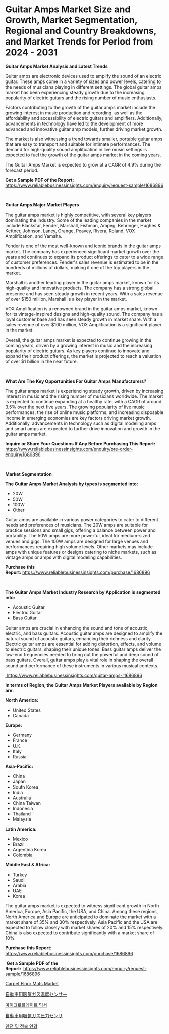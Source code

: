 <p><h1>Guitar Amps Market Size and Growth, Market Segmentation, Regional and Country Breakdowns, and Market Trends for Period from 2024 -  2031</h1></p><p><strong>Guitar Amps Market Analysis and Latest Trends</strong></p>
<p><p>Guitar amps are electronic devices used to amplify the sound of an electric guitar. These amps come in a variety of sizes and power levels, catering to the needs of musicians playing in different settings. The global guitar amps market has been experiencing steady growth due to the increasing popularity of electric guitars and the rising number of music enthusiasts.</p><p>Factors contributing to the growth of the guitar amps market include the growing interest in music production and recording, as well as the affordability and accessibility of electric guitars and amplifiers. Additionally, advancements in technology have led to the development of more advanced and innovative guitar amp models, further driving market growth.</p><p>The market is also witnessing a trend towards smaller, portable guitar amps that are easy to transport and suitable for intimate performances. The demand for high-quality sound amplification in live music settings is expected to fuel the growth of the guitar amps market in the coming years.</p><p>The Guitar Amps Market is expected to grow at a CAGR of 4.9% during the forecast period.</p></p>
<p><strong>Get a Sample PDF of the Report:&nbsp;</strong> <a href="https://www.reliablebusinessinsights.com/enquiry/request-sample/1686896">https://www.reliablebusinessinsights.com/enquiry/request-sample/1686896</a></p>
<p>&nbsp;</p>
<p><strong>Guitar Amps Major Market Players</strong></p>
<p><p>The guitar amps market is highly competitive, with several key players dominating the industry. Some of the leading companies in the market include Blackstar, Fender, Marshall, Fishman, Ampeg, Behringer, Hughes & Kettner, Johnson, Laney, Orange, Peavey, Rivera, Roland, VOX Amplification, and Yamaha.</p><p>Fender is one of the most well-known and iconic brands in the guitar amps market. The company has experienced significant market growth over the years and continues to expand its product offerings to cater to a wide range of customer preferences. Fender's sales revenue is estimated to be in the hundreds of millions of dollars, making it one of the top players in the market.</p><p>Marshall is another leading player in the guitar amps market, known for its high-quality and innovative products. The company has a strong global presence and has seen steady growth in recent years. With a sales revenue of over $150 million, Marshall is a key player in the market.</p><p>VOX Amplification is a renowned brand in the guitar amps market, known for its vintage-inspired designs and high-quality sound. The company has a loyal customer base and has seen steady growth in market share. With a sales revenue of over $100 million, VOX Amplification is a significant player in the market.</p><p>Overall, the guitar amps market is expected to continue growing in the coming years, driven by a growing interest in music and the increasing popularity of electric guitars. As key players continue to innovate and expand their product offerings, the market is projected to reach a valuation of over $1 billion in the near future.</p></p>
<p>&nbsp;</p>
<p><strong>What Are The Key Opportunities For Guitar Amps Manufacturers?</strong></p>
<p><p>The guitar amps market is experiencing steady growth, driven by increasing interest in music and the rising number of musicians worldwide. The market is expected to continue expanding at a healthy rate, with a CAGR of around 3.5% over the next five years. The growing popularity of live music performances, the rise of online music platforms, and increasing disposable income in emerging economies are key factors driving market growth. Additionally, advancements in technology such as digital modeling amps and smart amps are expected to further drive innovation and growth in the guitar amps market.</p></p>
<p><strong>Inquire or Share Your Questions If Any Before Purchasing This Report:</strong> <a href="https://www.reliablebusinessinsights.com/enquiry/pre-order-enquiry/1686896">https://www.reliablebusinessinsights.com/enquiry/pre-order-enquiry/1686896</a></p>
<p>&nbsp;</p>
<p><strong>Market Segmentation</strong></p>
<p><strong>The Guitar Amps Market Analysis by types is segmented into:</strong></p>
<p><ul><li>20W</li><li>50W</li><li>100W</li><li>Other</li></ul></p>
<p><p>Guitar amps are available in various power categories to cater to different needs and preferences of musicians. The 20W amps are suitable for practice sessions and small gigs, offering a balance between power and portability. The 50W amps are more powerful, ideal for medium-sized venues and gigs. The 100W amps are designed for large venues and performances requiring high volume levels. Other markets may include amps with unique features or designs catering to niche markets, such as vintage amps or amps with digital modeling capabilities.</p></p>
<p><strong>Purchase this Report:&nbsp;</strong><a href="https://www.reliablebusinessinsights.com/purchase/1686896">https://www.reliablebusinessinsights.com/purchase/1686896</a></p>
<p>&nbsp;</p>
<p><strong>The Guitar Amps Market Industry Research by Application is segmented into:</strong></p>
<p><ul><li>Acoustic Guitar</li><li>Electric Guitar</li><li>Bass Guitar</li></ul></p>
<p><p>Guitar amps are crucial in enhancing the sound and tone of acoustic, electric, and bass guitars. Acoustic guitar amps are designed to amplify the natural sound of acoustic guitars, enhancing their richness and clarity. Electric guitar amps are essential for adding distortion, effects, and volume to electric guitars, shaping their unique tones. Bass guitar amps deliver the low-end frequencies needed to bring out the powerful and deep sound of bass guitars. Overall, guitar amps play a vital role in shaping the overall sound and performance of these instruments in various musical contexts.</p></p>
<p><a href="https://www.reliablebusinessinsights.com/guitar-amps-r1686896">&nbsp;https://www.reliablebusinessinsights.com/guitar-amps-r1686896</a></p>
<p><strong>In terms of Region, the Guitar Amps Market Players available by Region are:</strong></p>
<p>
    <p> <strong> North America: </strong>
        <ul>
            <li>United States</li>
            <li>Canada</li>
        </ul>
        </p> 
    <p> <strong> Europe: </strong>
        <ul>
            <li>Germany</li>
            <li>France</li>
            <li>U.K.</li>
            <li>Italy</li>
            <li>Russia</li>
        </ul>
        </p> 
    <p> <strong> Asia-Pacific: </strong>
        <ul>
            <li>China</li>
            <li>Japan</li>
            <li>South Korea</li>
            <li>India</li>
            <li>Australia</li>
            <li>China Taiwan</li>
            <li>Indonesia</li>
            <li>Thailand</li>
            <li>Malaysia</li>
        </ul>
        </p> 
    <p> <strong> Latin America: </strong>
        <ul>
            <li>Mexico</li>
            <li>Brazil</li>
            <li>Argentina Korea</li>
            <li>Colombia</li>
        </ul>
        </p> 
    <p> <strong> Middle East & Africa: </strong>
        <ul>
            <li>Turkey</li>
            <li>Saudi</li>
            <li>Arabia</li>
            <li>UAE</li>
            <li>Korea</li>
        </ul>
    </p>
    </p>
<p><p>The guitar amps market is expected to witness significant growth in North America, Europe, Asia Pacific, the USA, and China. Among these regions, North America and Europe are anticipated to dominate the market with a market share of 35% and 30% respectively. Asia Pacific and the USA are expected to follow closely with market shares of 20% and 15% respectively. China is also expected to contribute significantly with a market share of 10%.</p></p>
<p><strong>Purchase this Report: </strong><a href="https://www.reliablebusinessinsights.com/purchase/1686896">https://www.reliablebusinessinsights.com/purchase/1686896</a></p>
<p>&nbsp;<strong>Get a Sample PDF of the Report:&nbsp;&nbsp;</strong><a href="https://www.reliablebusinessinsights.com/enquiry/request-sample/1686896">https://www.reliablebusinessinsights.com/enquiry/request-sample/1686896</a></p>
<p><strong></strong></p>
<p><p><a href="https://github.com/zmnbyevx75/Market-Research-Report-List-1/blob/main/carpet-floor-mats-market.md">Carpet Floor Mats Market</a></p><p><a href="https://github.com/laurenreichert/Market-Research-Report-List-2/blob/main/8170287140428.md">自動車用吸気ガス温度センサー</a></p><p><a href="https://medium.com/@allanchulist567567jdf/%EA%B8%80%EB%A1%9C%EB%B2%8C-%EB%A7%88%EC%9D%B4%ED%81%AC%EB%A1%9C%ED%94%8C%EB%A0%88%EC%9D%B4%ED%8A%B8-%EB%AF%B9%EC%84%9C-%EC%8B%9C%EC%9E%A5-%EA%B7%9C%EB%AA%A8-%EB%B0%8F-%EC%A0%90%EC%9C%A0%EC%9C%A8-%EB%B6%84%EC%84%9D-%EC%A0%9C%ED%92%88-%EC%9C%A0%ED%98%95-%EC%9D%91%EC%9A%A9-%EB%B6%84%EC%95%BC-%EC%A7%80%EC%97%AD%EB%B3%84-%EC%98%88%EC%B8%A1-2024-2031-efa3247a488c">마이크로플레이트 믹서</a></p><p><a href="https://github.com/vtbvgl20191192/Market-Research-Report-List-2/blob/main/8320751140427.md">自動車用吸気ガス圧力センサ</a></p><p><a href="https://medium.com/@tarynhermanii/%EA%B8%80%EB%A1%9C%EB%B2%8C-%EC%95%88%EC%A0%84-%EB%B0%8F-%ED%83%9C%ED%8B%B0%EC%BB%AC-%EC%95%88%EA%B2%BD-%EC%8B%9C%EC%9E%A5-%EA%B7%9C%EB%AA%A8-%EB%B0%8F-%EC%A0%90%EC%9C%A0%EC%9C%A8-%EB%B6%84%EC%84%9D-%EC%A0%9C%ED%92%88-%EC%9C%A0%ED%98%95-%EC%9D%91%EC%9A%A9-%EC%A7%80%EC%97%AD%EB%B3%84-%EC%98%88%EC%B8%A1-2024-2031-b3891acebe90">안전 및 전술 안경</a></p></p>
